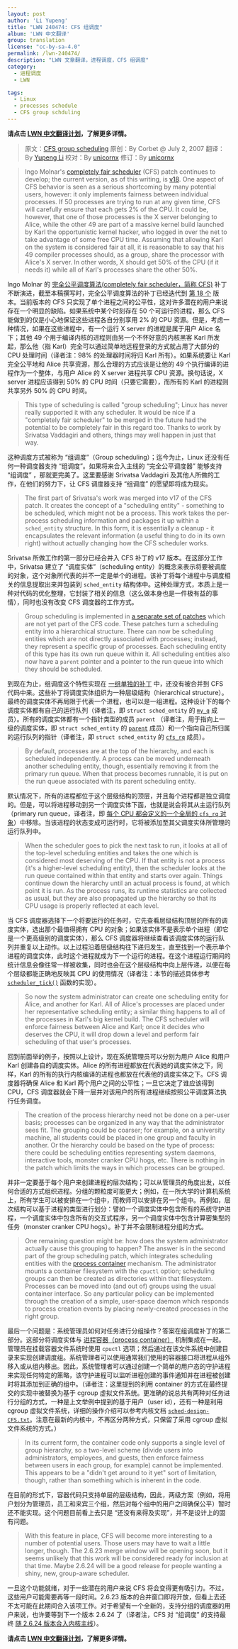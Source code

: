 ```yaml
---
layout: post
author: 'Li Yupeng'
title: "LWN 240474: CFS 组调度"
album: 'LWN 中文翻译'
group: translation
license: "cc-by-sa-4.0"
permalink: /lwn-240474/
description: "LWN 文章翻译，进程调度，CFS 组调度"
category:
  - 进程调度
  - LWN

tags:
  - Linux
  - processes schedule
  - CFS group schduling
---
```


**请点击 [LWN 中文翻译计划](/lwn)，了解更多详情。**

> 原文：[CFS group scheduling](https://lwn.net/Articles/240474/)
> 原创：By Corbet @ July 2, 2007
> 翻译：By [Yupeng Li](https://github.com/linuxkoala)
> 校对：By [unicornx](https://github.com/unicornx)
> 修订：By [unicornx](https://github.com/unicornx)

> Ingo Molnar's [completely fair scheduler][2] (CFS) patch continues to develop; the current version, as of this writing, is [v18][3]. One aspect of CFS behavior is seen as a serious shortcoming by many potential users, however: it only implements fairness between individual processes. If 50 processes are trying to run at any given time, CFS will carefully ensure that each gets 2% of the CPU. It could be, however, that one of those processes is the X server belonging to Alice, while the other 49 are part of a massive kernel build launched by Karl the opportunistic kernel hacker, who logged in over the net to take advantage of some free CPU time. Assuming that allowing Karl on the system is considered fair at all, it is reasonable to say that his 49 compiler processes should, as a group, share the processor with Alice's X server. In other words, X should get 50% of the CPU (if it needs it) while all of Karl's processes share the other 50%.

Ingo Molnar 的 [完全公平调度算法(completely fair scheduler，简称 CFS)](/lwn-230574) 补丁不断演进，截至本稿撰写时，完全公平调度算法的补丁已经迭代到 [第 18 个][3] 版本。当前版本的 CFS 只实现了单个进程之间的公平性，这对许多潜在的用户来说存在一个明显的缺陷。如果系统中某个时刻存在 50 个可运行的进程，那么 CFS 能做到的仅是小心地保证这些进程各自分别享用 2% 的 CPU 资源。但是，考虑一种情况，如果在这些进程中，有一个运行 X server 的进程是属于用户 Alice 名下；其他 49 个用于编译内核的进程则由另一个不怀好意的内核黑客 Karl 所发起，那么他（指 Karl）完全可以通过简单地远程登录的方式就占用了大部分的 CPU 处理时间（译者注：98% 的处理器时间将归 Karl 所有）。如果系统要让 Karl 完全公平地和 Alice 共享资源，那么合理的方式应该是让他的 49 个执行编译的进程作为一个整体，与用户 Alice 的 X server 进程共享 CPU 资源。换句话说，X server 进程应该得到 50% 的 CPU 时间（只要它需要），而所有的 Karl 的进程则共享另外 50% 的 CPU 时间。

> This type of scheduling is called "group scheduling"; Linux has never really supported it with any scheduler. It would be nice if a "completely fair scheduler" to be merged in the future had the potential to be completely fair in this regard too. Thanks to work by Srivatsa Vaddagiri and others, things may well happen in just that way.

这种调度方式被称为 “组调度”（Group scheduling）；迄今为止，Linux 还没有任何一种调度器支持 “组调度”。如果将来合入主线的 “完全公平调度器” 能够支持 “组调度” ，那就更完美了。这里要感谢 Srivatsa Vaddagiri 及其他人所做的工作，在他们的努力下，让 CFS 调度器支持 “组调度” 的愿望即将成为现实。

> The first part of Srivatsa's work was merged into v17 of the CFS patch. It creates the concept of a "scheduling entity" - something to be scheduled, which might not be a process. This work takes the per-process scheduling information and packages it up within a `sched_entity` structure. In this form, it is essentially a cleanup - it encapsulates the relevant information (a useful thing to do in its own right) without actually changing how the CFS scheduler works.

Srivatsa 所做工作的第一部分已经合并入 CFS 补丁的 v17 版本。在这部分工作中，Srivatsa 建立了 “调度实体”（scheduling entity）的概念来表示将要被调度的对象，这个对象所代表的并不一定是单个的进程。该补丁将每个进程中与调度相关的信息提取出来并包装到 `sched_entity` 结构体中。这种处理方式，本质上是一种对代码的优化整理，它封装了相关的信息（这么做本身也是一件极有益的事情），同时也没有改变 CFS 调度器的工作方式。

> Group scheduling is implemented in [a separate set of patches][4] which are not yet part of the CFS code. These patches turn a scheduling entity into a hierarchical structure. There can now be scheduling entities which are not directly associated with processes; instead, they represent a specific group of processes. Each scheduling entity of this type has its own run queue within it. All scheduling entities also now have a `parent` pointer and a pointer to the run queue into which they should be scheduled.

到现在为止，组调度这个特性实现在 [一组单独的补丁][4] 中，还没有被合并到 CFS 代码中来。这些补丁将调度实体组织为一种层级结构（hierarchical structure）。最终的调度实体不再局限于代表一个进程，也可以是一组进程。这种设计下的每个调度实体都有自己的运行队列（译者注，即 `struct sched_entity` 的 [`my_q`][7] 成员）。所有的调度实体都有一个指针类型的成员 `parent` （译者注，用于指向上一级的调度实体，即 `struct sched_entity` 的 [`parent`][8] 成员）和一个指向自己所归属的运行队列的指针（译者注，即 `struct sched_entity` 的 [`cfs_rq`][9] 成员）。

> By default, processes are at the top of the hierarchy, and each is scheduled independently. A process can be moved underneath another scheduling entity, though, essentially removing it from the primary run queue. When that process becomes runnable, it is put on the run queue associated with its parent scheduling entity.

默认情况下，所有的进程都位于这个层级结构的顶层，并且每个进程都是独立调度的。但是，可以将进程移动到另一个调度实体下面，也就是说会将其从主运行队列（primary run queue，译者注，即 [每个 CPU 都会定义的一个全局的 `cfs_rq` 对象][10]）中移除。当该进程的状态变成可运行时，它将被添加至其父调度实体所管理的运行队列中。

> When the scheduler goes to pick the next task to run, it looks at all of the top-level scheduling entities and takes the one which is considered most deserving of the CPU. If that entity is not a process (it's a higher-level scheduling entity), then the scheduler looks at the run queue contained within that entity and starts over again. Things continue down the hierarchy until an actual process is found, at which point it is run. As the process runs, its runtime statistics are collected as usual, but they are also propagated up the hierarchy so that its CPU usage is properly reflected at each level.

当 CFS 调度器选择下一个将要运行的任务时，它先查看层级结构顶层的所有的调度实体，选出那个最值得拥有 CPU 的对象；如果该实体不是表示单个进程（即它是一个更高级别的调度实体），那么 CFS 调度器将继续查看该调度实体的运行队列并重复以上动作。以上过程沿着层级结构往下递归发生，直至找到一个表示单个进程的调度实体，此时这个进程就成为下一个运行的进程。在这个进程运行期间的统计信息会像往常一样被收集，同时也会在这个层级结构中向上层传递，以便在每个层级都能正确地反映其 CPU 的使用情况（译者注：本节的描述具体参考 [`scheduler_tick()`][11] 函数的实现）。

> So now the system administrator can create one scheduling entity for Alice, and another for Karl. All of Alice's processes are placed under her representative scheduling entity; a similar thing happens to all of the processes in Karl's big kernel build. The CFS scheduler will enforce fairness between Alice and Karl; once it decides who deserves the CPU, it will drop down a level and perform fair scheduling of that user's processes.

回到前面举的例子，按照以上设计，现在系统管理员可以分别为用户 Alice 和用户 Karl 创建各自的调度实体。Alice 的所有进程都放在代表她的调度实体之下，同样，Karl 的所有的执行内核编译的进程也都放在代表他的调度实体之下。CFS 调度器将确保 Alice 和 Karl 两个用户之间的公平性；一旦它决定了谁应该得到 CPU，CFS 调度器就会下降一层并对该用户的所有进程继续按照公平调度算法执行任务调度。

> The creation of the process hierarchy need not be done on a per-user basis; processes can be organized in any way that the administrator sees fit. The grouping could be coarser; for example, on a university machine, all students could be placed in one group and faculty in another. Or the hierarchy could be based on the type of process: there could be scheduling entities representing system daemons, interactive tools, monster cranker CPU hogs, etc. There is nothing in the patch which limits the ways in which processes can be grouped.

并非一定要基于每个用户来创建进程的层次结构；可以从管理员的角度出发，以任何合适的方式组织进程。分组的颗粒度可能更大；例如，在一所大学的计算机系统上，所有学生可以被安排在一个组中，而教师可以安排在另一个组中。再例如，层次结构可以基于进程的类型进行划分：譬如一个调度实体中包含所有的系统守护进程，一个调度实体中包含所有的交互式程序，另一个调度实体中包含计算密集型的任务（monster cranker CPU hogs）。补丁并不会限制进程分组的方式。

> One remaining question might be: how does the system administrator actually cause this grouping to happen? The answer is in the second part of the group scheduling patch, which integrates scheduling entities with the [process container][5] mechanism. The administrator mounts a container filesystem with the `cpuctl` option; scheduling groups can then be created as directories within that filesystem. Processes can be moved into (and out of) groups using the usual container interface. So any particular policy can be implemented through the creation of a simple, user-space daemon which responds to process creation events by placing newly-created processes in the right group.

最后一个问题是：系统管理员如何对任务进行分组操作？答案在组调度补丁的第二部分。这部分将调度实体与 [进程容器（process container）][5] 机制集成在一起。管理员在挂载容器文件系统时使用 `cpuctl` 选项；然后通过在该文件系统中创建目录来实现创建调度组。系统管理者可以使用通常我们使用的容器接口将进程从组外移入或从组内移出。因此，系统管理者可以通过创建一个简单的用户态的守护进程来实现任何特定的策略，该守护进程可以监听进程创建的事件通知并在进程被创建时将其添加到正确的组中。（译者注：这里提到的利用 container 的方式在最终提交的实现中被替换为基于 cgroup 虚拟文件系统。更准确的说总共有两种对任务进行分组的方式，一种是上文举例中提到的基于用户（user id），还有一种是利用 cgroup 虚拟文件系统，详细的操作介绍可以参考内核文档 [`sched-design-CFS.txt`][12]。注意在最新的内核中，不再区分两种方式，只保留了采用 cgroup 虚拟文件系统的方式。）

> In its current form, the container code only supports a single level of group hierarchy, so a two-level scheme (divide users into administrators, employees, and guests, then enforce fairness between users in each group, for example) cannot be implemented. This appears to be a "didn't get around to it yet" sort of limitation, though, rather than something which is inherent in the code.

在目前的形式下，容器代码只支持单层的层级结构，因此，两级方案（例如，将用户划分为管理员，员工和来宾三个组，然后对每个组中的用户之间确保公平）暂时还不能实现。这个问题目前看上去只是 “还没有来得及实现”，并不是设计上的固有问题。

> With this feature in place, CFS will become more interesting to a number of potential users. Those users may have to wait a little longer, though. The 2.6.23 merge window will be opening soon, but it seems unlikely that this work will be considered ready for inclusion at that time. Maybe 2.6.24 will be a good release for people wanting a shiny, new, group-aware scheduler.

一旦这个功能就绪，对于一些潜在的用户来说 CFS 将会变得更有吸引力。不过，这些用户可能需要再等一段时间。2.6.23 版本的合并窗口即将开放，但看上去还不太可能在此期间合入该项工作。对于希望有一个全新的，支持分组的调度器的用户来说，也许要等到下一个版本 2.6.24 了（译者注，CFS 对 “组调度” 的支持最终 [随 2.6.24 版本合入内核主线][13]）。

**请点击 [LWN 中文翻译计划](/lwn)，了解更多详情。**

[1]: https://tinylab.org
[2]: https://lwn.net/Articles/230574/
[3]: https://lwn.net/Articles/239553/
[4]: https://lwn.net/Articles/239619/
[5]: https://lwn.net/Articles/236038/
[6]: https://lwn.net/Articles/239619/
[7]: https://elixir.bootlin.com/linux/v2.6.24/source/include/linux/sched.h#L913
[8]: https://elixir.bootlin.com/linux/v2.6.24/source/include/linux/sched.h#L909
[9]: https://elixir.bootlin.com/linux/v2.6.24/source/include/linux/sched.h#L911
[10]: https://elixir.bootlin.com/linux/v2.6.24/source/kernel/sched.c#L180
[11]: https://elixir.bootlin.com/linux/v2.6.24/source/kernel/sched.c#L3476
[12]: https://elixir.bootlin.com/linux/v2.6.24/source/Documentation/sched-design-CFS.txt
[13]: https://kernelnewbies.org/Linux_2_6_24#CFS_improvements
